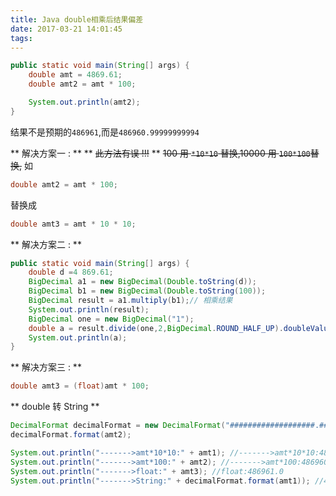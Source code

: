 ```yaml
---
title: Java double相乘后结果偏差
date: 2017-03-21 14:01:45
tags:
---
```


```java
public static void main(String[] args) {
    double amt = 4869.61;
    double amt2 = amt * 100;

    System.out.println(amt2);
}
```

结果不是预期的`486961`,而是`486960.99999999994`
<!-- more -->

** 解决方案一 : **
** ~~此方法有误 !!!~~ **
~~100 用 `*10*10` 替换,10000 用 `100*100`替换,~~
如
```java
double amt2 = amt * 100;
```
替换成
```java
double amt3 = amt * 10 * 10;
```

** 解决方案二 : **
```java
public static void main(String[] args) {
    double d =4 869.61;
    BigDecimal a1 = new BigDecimal(Double.toString(d));
    BigDecimal b1 = new BigDecimal(Double.toString(100));  
    BigDecimal result = a1.multiply(b1);// 相乘结果
    System.out.println(result);
    BigDecimal one = new BigDecimal("1");
    double a = result.divide(one,2,BigDecimal.ROUND_HALF_UP).doubleValue();//保留1位数
    System.out.println(a);
}
```
** 解决方案三 : **
```java
double amt3 = (float)amt * 100;
```

 ** double 转 String **
```java
DecimalFormat decimalFormat = new DecimalFormat("###################.###########");
decimalFormat.format(amt2);

System.out.println("------->amt*10*10:" + amt1); //------->amt*10*10:486961.0
System.out.println("------->amt*100:" + amt2); //------->amt*100:486960.99999999994
System.out.println("------->float:" + amt3); //float:486961.0
System.out.println("------->String:" + decimalFormat.format(amt1)); //486961
```
